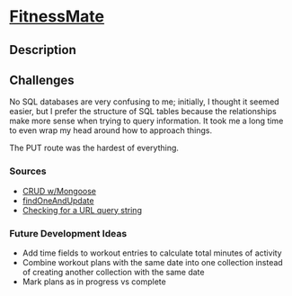 # [FitnessMate](https://fitnessmate.herokuapp.com/)

## Description

## Challenges
No SQL databases are very confusing to me; initially, I thought it seemed easier, but I prefer the structure of SQL tables because the relationships make more sense when trying to query information. It took me a long time to even wrap my head around how to approach things.

The PUT route was the hardest of everything.

### Sources
* [CRUD w/Mongoose](https://medium.com/@yugagrawal95/mongoose-mongodb-functions-for-crud-application-1f54d74f1b34)
* [findOneAndUpdate](https://silvantroxler.ch/2016/insert-or-update-with-mongodb-and-mongoose/)
* [Checking for a URL query string](https://stackoverflow.com/questions/1314383/how-to-check-if-a-query-string-value-is-present-via-javascript/24179815)

### Future Development Ideas
- Add time fields to workout entries to calculate total minutes of activity
- Combine workout plans with the same date into one collection instead of creating another collection with the same date
- Mark plans as in progress vs complete